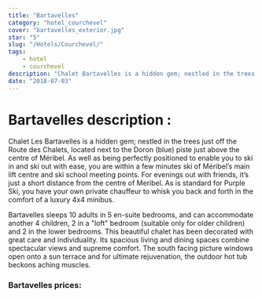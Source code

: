 ```yaml
---
title: "Bartavelles"
category: "hotel_courchevel"
cover: "bartavelles_exterior.jpg"
star: "5"
slug: "/Hotels/Courchevel/"
tags:
    - hotel
    - courchevel
description: "Chalet Bartavelles is a hidden gem; nestled in the trees just off the Route des Chalets located above the centre of Meribel."
date: "2018-07-03" 
--- 
```


# Bartavelles description : 
Chalet Les Bartavelles is a hidden gem; nestled in the trees just off the Route des Chalets, located next to the Doron (blue) piste just above the centre of Méribel. As well as being perfectly positioned to enable you to ski in and ski out with ease, you are within a few minutes ski of Méribel’s main lift centre and ski school meeting points. For evenings out with friends, it’s just a short distance from the centre of Meribel. As is standard for Purple Ski, you have your own private chauffeur to whisk you back and forth in the comfort of a luxury 4x4 minibus.

Bartavelles sleeps 10 adults in 5 en-suite bedrooms, and can accommodate another 4 children, 2 in a "loft" bedroom (suitable only for older children) and 2 in the lower bedrooms. This beautiful chalet has been decorated with great care and individuality. Its spacious living and dining spaces combine spectacular views and supreme comfort. The south facing picture windows open onto a sun terrace and for ultimate rejuvenation, the outdoor hot tub beckons aching muscles.

### Bartavelles prices:
